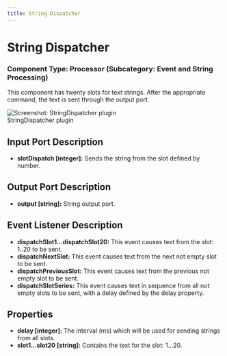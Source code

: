 ```yaml
---
title: String Dispatcher
---
```


# String Dispatcher

### Component Type: Processor (Subcategory: Event and String Processing)

This component has twenty slots for text strings. After the appropriate command, the text is sent through the output port.

![Screenshot: StringDispatcher plugin](./img/StringDispatcher.jpg "Screenshot:
        StringDispatcher plugin")  
StringDispatcher plugin

## Input Port Description

- **slotDispatch \[integer\]:** Sends the string from the slot defined by number.

## Output Port Description

- **output \[string\]:** String output port.

## Event Listener Description

- **dispatchSlot1...dispatchSlot20:** This event causes text from the slot: 1..20 to be sent.
- **dispatchNextSlot:** This event causes text from the next not empty slot to be sent.
- **dispatchPreviousSlot:** This event causes text from the previous not empty slot to be sent.
- **dispatchSlotSeries:** This event causes text in sequence from all not empty slots to be sent, with a delay defined by the delay property.

## Properties

- **delay \[integer\]:** The interval (ms) which will be used for sending strings from all slots.
- **slot1...slot20 \[string\]:** Contains the text for the slot: 1...20.
